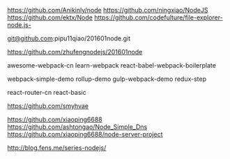 
https://github.com/Anikinly/node
https://github.com/ningxiao/NodeJS
https://github.com/ektx/Node
https://github.com/codefulture/file-explorer-node.js-

git@github.com:pipu11qiao/201601node.git

https://github.com/zhufengnodejs/201601node




awesome-webpack-cn
learn-webpack
react-babel-webpack-boilerplate


webpack-simple-demo
rollup-demo
gulp-webpack-demo
redux-step

react-router-cn
react-basic

https://github.com/smyhvae

https://github.com/xiaoping6688
https://github.com/ashtongao/Node_Simple_Dns
https://github.com/xiaoping6688/node-server-project






http://blog.fens.me/series-nodejs/